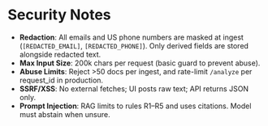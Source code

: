 # Security Notes

- **Redaction**: All emails and US phone numbers are masked at ingest (`[REDACTED_EMAIL]`, `[REDACTED_PHONE]`). Only derived fields are stored alongside redacted text.
- **Max Input Size**: 200k chars per request (basic guard to prevent abuse).
- **Abuse Limits**: Reject >50 docs per ingest, and rate-limit `/analyze` per request_id in production.
- **SSRF/XSS**: No external fetches; UI posts raw text; API returns JSON only.
- **Prompt Injection**: RAG limits to rules R1–R5 and uses citations. Model must abstain when unsure.
